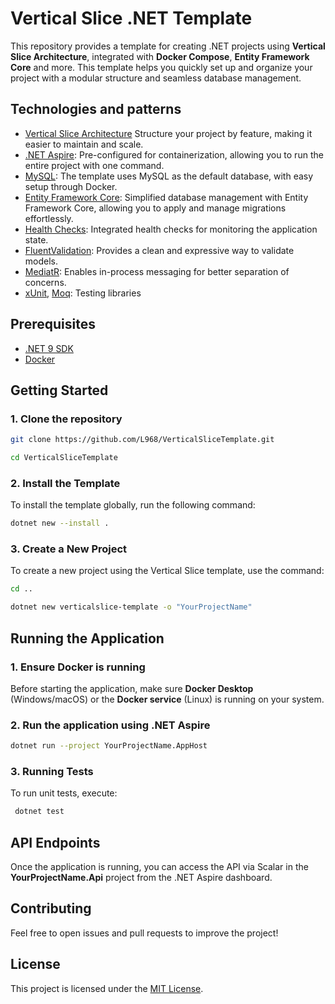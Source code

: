 # Vertical Slice .NET Template

This repository provides a template for creating .NET projects using **Vertical Slice Architecture**, integrated with **Docker Compose**, **Entity Framework Core** and more. This template helps you quickly set up and organize your project with a modular structure and seamless database management.

## Technologies and patterns

- [Vertical Slice Architecture](https://www.milanjovanovic.tech/blog/vertical-slice-architecture) Structure your project by feature, making it easier to maintain and scale.
- [.NET Aspire](https://learn.microsoft.com/en-us/dotnet/aspire/): Pre-configured for containerization, allowing you to run the entire project with one command.
- [MySQL](https://www.mysql.com/): The template uses MySQL as the default database, with easy setup through Docker.
- [Entity Framework Core](https://docs.microsoft.com/en-us/ef/core/): Simplified database management with Entity Framework Core, allowing you to apply and manage migrations effortlessly.
- [Health Checks](https://www.nuget.org/packages/AspNetCore.HealthChecks.UI.Client): Integrated health checks for monitoring the application state.
- [FluentValidation](https://fluentvalidation.net/): Provides a clean and expressive way to validate models.
- [MediatR](https://github.com/jbogard/MediatR): Enables in-process messaging for better separation of concerns.
- [xUnit](https://xunit.net/), [Moq](https://github.com/moq): Testing libraries

## Prerequisites

- [.NET 9 SDK](https://dotnet.microsoft.com/download/dotnet/9.0)
- [Docker](https://www.docker.com/get-started)

## Getting Started

### 1. Clone the repository

```bash
git clone https://github.com/L968/VerticalSliceTemplate.git

cd VerticalSliceTemplate
```

### 2. Install the Template

To install the template globally, run the following command:

```bash
dotnet new --install .
```

### 3. Create a New Project

To create a new project using the Vertical Slice template, use the command:

```bash
cd ..

dotnet new verticalslice-template -o "YourProjectName"
```

## Running the Application

### 1. Ensure Docker is running

Before starting the application, make sure **Docker Desktop** (Windows/macOS) or the **Docker service** (Linux) is running on your system.

### 2. Run the application using .NET Aspire

```bash
dotnet run --project YourProjectName.AppHost
```

### 3. Running Tests
To run unit tests, execute:

```bash
 dotnet test
```

## API Endpoints  
Once the application is running, you can access the API via Scalar in the **YourProjectName.Api** project from the .NET Aspire dashboard.  

## Contributing
Feel free to open issues and pull requests to improve the project!

## License
This project is licensed under the [MIT License](LICENSE.txt).
